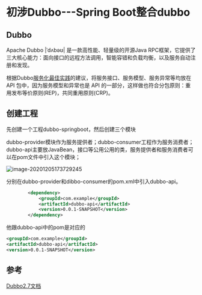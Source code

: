 # 初涉Dubbo---Spring Boot整合dubbo

## Dubbo

Apache Dubbo |ˈdʌbəʊ| 是一款高性能、轻量级的开源Java RPC框架，它提供了三大核心能力：面向接口的远程方法调用，智能容错和负载均衡，以及服务自动注册和发现。



根据Dubbo[服务化最佳实践](!http://dubbo.apache.org/zh/docs/v2.7/user/best-practice/)的建议，将服务接口、服务模型、服务异常等均放在 API 包中，因为服务模型和异常也是 API 的一部分，这样做也符合分包原则：重用发布等价原则(REP)，共同重用原则(CRP)。

## 创建工程

先创建一个工程dubbo-springboot，然后创建三个模块

dubbo-provider模块作为服务提供者；dubbo-consumer工程作为服务消费者；dubbo-api主要放JavaBean，接口等公用公用的类，服务提供者和服务消费者可以在pom文件中引入这个模块；

![image-20201205173729245](http://saulimg.zsly.xyz/img/image-20201205173729245.png)



分别在dubbo-provider和dibbo-consumer的pom.xml中引入dubbo-api。

```xml
        <dependency>
            <groupId>com.example</groupId>
            <artifactId>dubbo-api</artifactId>
            <version>0.0.1-SNAPSHOT</version>
        </dependency>
```

他跟dubbo-api中的pom是对应的

```xml
<groupId>com.example</groupId>
<artifactId>dubbo-api</artifactId>
<version>0.0.1-SNAPSHOT</version>
```

## 参考

[Dubbo2.7文档](!http://dubbo.apache.org/zh/docs/v2.7)

